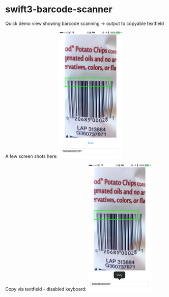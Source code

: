 
# swift3-barcode-scanner

Quick demo view showing barcode scanning -> output to copyable textfield

A few screen shots here:
<img src="scanning_ex.PNG" width="200" height="400" />

Copy via textfield - disabled keyboard:
<img src="copying_ex.PNG" width="200" height="400" />
